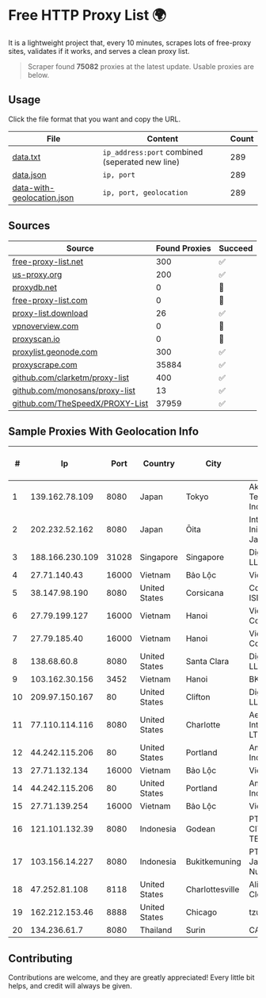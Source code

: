 
# Free HTTP Proxy List 🌍

It is a lightweight project that, every 10 minutes, scrapes lots of free-proxy sites, validates if it works, and serves a clean proxy list.


> Scraper found **75082** proxies at the latest update. Usable proxies are below.

## Usage

Click the file format that you want and copy the URL.


|File|Content|Count|
|----|-------|-----|
|[data.txt](https://raw.githubusercontent.com/themiralay/Proxy-List-World/master/data.txt)|`ip_address:port` combined (seperated new line)|289|
|[data.json](https://raw.githubusercontent.com/themiralay/Proxy-List-World/master/data.json)|`ip, port`|289|
|[data-with-geolocation.json](https://raw.githubusercontent.com/themiralay/Proxy-List-World/master/data-with-geolocation.json)|`ip, port, geolocation`|289|

## Sources

|Source|Found Proxies|Succeed|
|------|-------------|-------|
|[free-proxy-list.net](https://free-proxy-list.net)|300|✅|
|[us-proxy.org](https://www.us-proxy.org)|200|✅|
|[proxydb.net](http://proxydb.net)|0|🚫|
|[free-proxy-list.com](https://free-proxy-list.com/?page=&port=&type%5B%5D=http&type%5B%5D=https&up_time=0&search=Search)|0|🚫|
|[proxy-list.download](https://www.proxy-list.download/HTTP)|26|✅|
|[vpnoverview.com](https://vpnoverview.com/privacy/anonymous-browsing/free-proxy-servers)|0|🚫|
|[proxyscan.io](https://www.proxyscan.io)|0|🚫|
|[proxylist.geonode.com](https://proxylist.geonode.com/api/proxy-list?limit=300&page=1&sort_by=lastChecked&sort_type=desc&protocols=http,https)|300|✅|
|[proxyscrape.com](https://api.proxyscrape.com/v2/?request=displayproxies&protocol=http&timeout=10000&country=all&ssl=all&anonymity=all)|35884|✅|
|[github.com/clarketm/proxy-list](https://raw.githubusercontent.com/clarketm/proxy-list/master/proxy-list-raw.txt)|400|✅|
|[github.com/monosans/proxy-list](https://raw.githubusercontent.com/monosans/proxy-list/main/proxies/http.txt)|13|✅|
|[github.com/TheSpeedX/PROXY-List](https://raw.githubusercontent.com/TheSpeedX/PROXY-List/master/http.txt)|37959|✅|


## Sample Proxies With Geolocation Info

|#|Ip|Port|Country|City|Internet Service Provider|
|-|--|----|-------|----|-------------------------|
|1|139.162.78.109|8080|Japan|Tokyo|Akamai Technologies, Inc.|
|2|202.232.52.162|8080|Japan|Ōita|Internet Initiative Japan Inc.|
|3|188.166.230.109|31028|Singapore|Singapore|DigitalOcean, LLC|
|4|27.71.140.43|16000|Vietnam|Bảo Lộc|Viettel Group|
|5|38.147.98.190|8080|United States|Corsicana|Corsicana ISD|
|6|27.79.199.127|16000|Vietnam|Hanoi|Viettel Corporation|
|7|27.79.185.40|16000|Vietnam|Hanoi|Viettel Corporation|
|8|138.68.60.8|8080|United States|Santa Clara|DigitalOcean, LLC|
|9|103.162.30.156|3452|Vietnam|Hanoi|BKNS|
|10|209.97.150.167|80|United States|Clifton|DigitalOcean, LLC|
|11|77.110.114.116|8080|United States|Charlotte|Aeza International LTD|
|12|44.242.115.206|80|United States|Portland|Amazon.com, Inc.|
|13|27.71.132.134|16000|Vietnam|Bảo Lộc|Viettel Group|
|14|44.242.115.206|80|United States|Portland|Amazon.com, Inc.|
|15|27.71.139.254|16000|Vietnam|Bảo Lộc|Viettel Group|
|16|121.101.132.39|8080|Indonesia|Godean|PT SELARAS CITRA TERABIT|
|17|103.156.14.227|8080|Indonesia|Bukitkemuning|PT Lintas Jaringan Nusantara|
|18|47.252.81.108|8118|United States|Charlottesville|Alibaba Cloud LLC|
|19|162.212.153.46|8888|United States|Chicago|tzulo, inc.|
|20|134.236.61.7|8080|Thailand|Surin|CAT-BB|



## Contributing

Contributions are welcome, and they are greatly appreciated! Every
little bit helps, and credit will always be given.


